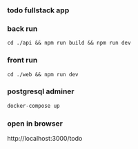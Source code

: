 ### todo fullstack app

### back run
```npm
cd ./api && npm run build && npm run dev
```

### front run
```npm
cd ./web && npm run dev
```

### postgresql adminer
```sh
docker-compose up
```

### open in browser

http://localhost:3000/todo
